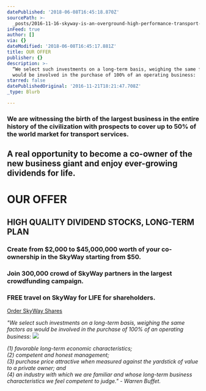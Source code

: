 ```yaml
---
datePublished: '2018-06-08T16:45:18.870Z'
sourcePath: >-
  _posts/2016-11-16-skyway-is-an-overground-high-performance-transport-technolog.md
inFeed: true
author: []
via: {}
dateModified: '2018-06-08T16:45:17.881Z'
title: OUR OFFER
publisher: {}
description: >-
  “We select such investments on a long-term basis, weighing the same factors as
  would be involved in the purchase of 100% of an operating business:
starred: false
datePublishedOriginal: '2016-11-21T18:21:47.708Z'
_type: Blurb

---
```

### We are witnessing the birth of the largest business in the entire history of the civilization with prospects to cover up to 50% of the world market for transport services.

## A real opportunity to become a co-owner of the new business giant and enjoy ever-growing dividends for life.

# OUR OFFER

## **HIGH QUALITY DIVIDEND STOCKS, LONG-TERM PLAN**

### Create from $2,000 to $45,000,000 worth of your co-ownership in the SkyWay starting from $50\.

### Join 300,000 crowd of SkyWay partners in the largest crowdfunding campaign.

### FREE travel on SkyWay for LIFE for shareholders.
[Order SkyWay Shares][0]

_"We select such investments on a long-term basis, weighing the same factors as would be involved in the purchase of 100% of an operating business:_
![](https://the-grid-user-content.s3-us-west-2.amazonaws.com/40bbcbc0-16a4-4089-8b35-9f3dd0a41ec8.png)

_(1) favorable long-term economic characteristics;_  
_(2) competent and honest management;_  
_(3) purchase price attractive when measured against the yardstick of value to a private owner; and_  
_(4) an industry with which we are familiar and whose long-term business characteristics we feel competent to judge." - Warren Buffet._

[0]: http://rsw-systems.com/?r=113882
